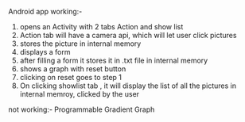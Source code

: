 Android app 
working:-
1) opens an Activity with 2 tabs Action and show list
2) Action tab will have a camera api, which will let user click pictures
3) stores the picture in internal memory
4) displays a form
5) after filling a form it stores it in .txt file in internal memory
6) shows a graph with reset button
7) clicking on reset goes to step 1
8) On clicking showlist tab , it will display the list of all the pictures in internal memroy, clicked by the user

not working:-
Programmable Gradient Graph
